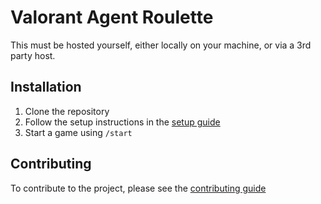 # Valorant Agent Roulette
This must be hosted yourself, either locally on your machine, or via a 3rd party host.
## Installation
1. Clone the repository
2. Follow the setup instructions in the [setup guide](./docs/setup.md)
3. Start a game using `/start`

## Contributing
To contribute to the project, please see the [contributing guide](./docs/contributing.md)